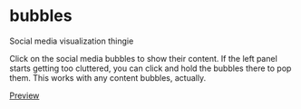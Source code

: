 bubbles
=======

Social media visualization thingie

Click on the social media bubbles to show their content.
If the left panel starts getting too cluttered, you can click and hold the bubbles there to pop them. This works with any content bubbles, actually.

[Preview](lhorie.github.com/bubbles)